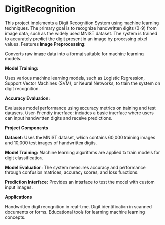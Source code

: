 # DigitRecognition
This project implements a Digit Recognition System using machine learning techniques. The primary goal is to recognize handwritten digits (0-9) from image data, such as the widely used MNIST dataset. The system is trained to accurately predict the digit present in an image by processing pixel values.
Features
**Image Preprocessing:**

Converts raw image data into a format suitable for machine learning models.

**Model Training:**

Uses various machine learning models, such as Logistic Regression, Support Vector Machines (SVM), or Neural Networks, to train the system on digit recognition.

**Accuracy Evaluation:**

Evaluates model performance using accuracy metrics on training and test datasets.
User-Friendly Interface: Includes a basic interface where users can input handwritten digits and receive predictions.

**Project Components**


**Dataset:** Uses the MNIST dataset, which contains 60,000 training images and 10,000 test images of handwritten digits.

**Model Training:** Machine learning algorithms are applied to train models for digit classification.

**Model Evaluation:** The system measures accuracy and performance through confusion matrices, accuracy scores, and loss functions.

**Prediction Interface:** Provides an interface to test the model with custom input images.


**Applications**


Handwritten digit recognition in real-time.
Digit identification in scanned documents or forms.
Educational tools for learning machine learning concepts.
